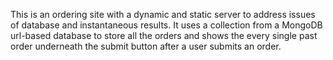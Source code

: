 This is an ordering site with a dynamic and static server to address issues of database and instantaneous results. It uses a collection from a MongoDB url-based database to store all the orders and shows the every single past order underneath the submit button after a user submits an order.
